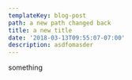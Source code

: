 ```yaml
---
templateKey: blog-post
path: a new path changed back
title: a new title
date: '2018-03-13T09:55:07-07:00'
description: asdfomasder
---
```

something

